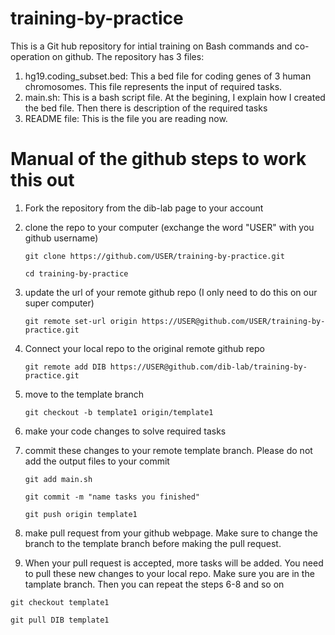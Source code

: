 # training-by-practice
This is a Git hub repository for intial training on Bash commands and co-operation on github. The repository has 3 files:

1.  hg19.coding_subset.bed: This a bed file for coding genes of 3 human chromosomes. This file represents the input of required tasks. 
2.  main.sh: This is a bash script file. At the begining, I explain how I created the bed file. Then there is description of the required tasks
3.  README file: This is the file you are reading now.

# Manual of the github steps to work this out

1.  Fork the repository from the dib-lab page to your account
2.  clone the repo to your computer (exchange the word "USER" with you github username)

    `git clone https://github.com/USER/training-by-practice.git` 
      
    `cd training-by-practice`
3.  update the url of your remote github repo (I only need to do this on our super computer)

    `git remote set-url origin https://USER@github.com/USER/training-by-practice.git`
4.  Connect your local repo to the original remote github repo

    `git remote add DIB https://USER@github.com/dib-lab/training-by-practice.git`
5.  move to the template branch

    `git checkout -b template1 origin/template1`
6.  make your code changes to solve required tasks
7.  commit these changes to your remote template branch. Please do not add the output files to your commit

    `git add main.sh`

    `git commit -m "name tasks you finished"`
    
    `git push origin template1`
8.  make pull request from your github webpage. Make sure to change the branch to the template branch before making the pull request.
9.  When your pull request is accepted, more tasks will be added. You need to pull these new changes to your local repo. Make sure you are in the tamplate branch. Then you can repeat the steps 6-8 and so on 

   `git checkout template1`
   
   `git pull DIB template1`

